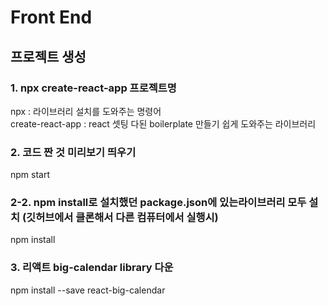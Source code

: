 # Front End

## 프로젝트 생성
### 1. npx create-react-app 프로젝트명    
npx : 라이브러리 설치를 도와주는 명령어    
create-react-app : react 셋팅 다된 boilerplate 만들기 쉽게 도와주는 라이브러리

### 2. 코드 짠 것 미리보기 띄우기   
npm start

### 2-2. npm install로 설치했던 package.json에 있는라이브러리 모두 설치 (깃허브에서 클론해서 다른 컴퓨터에서 실행시)
npm install

### 3. 리액트 big-calendar library 다운     
npm install --save react-big-calendar
